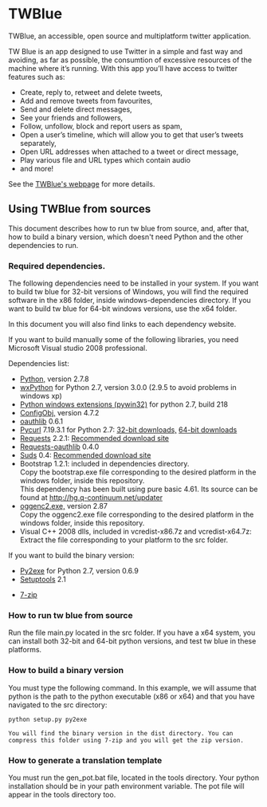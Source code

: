 TWBlue
======

TWBlue, an accessible, open source and multiplatform twitter application. 

TW Blue is an app designed to use Twitter in a simple and fast way and avoiding, as far as possible, the consumtion of excessive resources of the machine where it’s running. With this app you’ll have access to twitter features such as:

* Create, reply to, retweet and delete tweets,
* Add and remove tweets from favourites,
* Send and delete direct messages,
* See your friends and followers,
* Follow, unfollow, block and report users as spam,
* Open a user’s timeline, which will allow you to get that user’s tweets separately,
* Open URL addresses when attached to a tweet or direct message,
* Play various file and URL types which contain audio
* and more!

See the [TWBlue's webpage](http://twblue.com.mx) for more details.

## Using TWBlue from sources

This document describes how to run tw blue from source, and, after that, how to build a binary version, which doesn't need Python and the other dependencies to run.

### Required dependencies.

The following dependencies need to be installed in your system. If you want to build tw blue for 32-bit versions of Windows, you will find the required software in the x86 folder, inside windows-dependencies directory. If you want to build tw blue for 64-bit windows versions, use the x64 folder.

In this document you will also find links to each dependency website.

If you want to build manually some of the following libraries, you need Microsoft Visual studio 2008 professional.

Dependencies list:

* [Python,](http://python.org) version 2.7.8
* [wxPython](http://www.wxpython.org) for Python 2.7, version 3.0.0 (2.9.5 to avoid problems in windows xp)
* [Python windows extensions (pywin32)](http://www.sourceforge.net/projects/pywin32/) for python 2.7, build 218
* [ConfigObj,](http://www.voidspace.org.uk/python/configobj.html) version 4.7.2
* [oauthlib](https://pypi.python.org/pypi/oauthlib/0.6.1) 0.6.1
* [Pycurl](http://pycurl.sourceforge.net) 7.19.3.1 for Python 2.7: [32-bit downloads,](https://pypi.python.org/pypi/pycurl/7.19.3.1) [64-bit downloads](http://www.lfd.uci.edu/~gohlke/pythonlibs/)
* [Requests](http://www.python-requests.org/en/latest/) 2.2.1: [Recommended download site](https://pypi.python.org/pypi/requests/2.2.1)
* [Requests-oauthlib](https://github.com/requests/requests-oauthlib) 0.4.0
* [Suds](https://fedorahosted.org/suds) 0.4: [Recommended download site](https://pypi.python.org/pypi/suds/0.4)
* Bootstrap 1.2.1: included in dependencies directory.  
Copy the bootstrap.exe file corresponding to the desired platform in the windows folder, inside this repository.  
This dependency has been built using pure basic 4.61. Its source can be found at http://hg.q-continuum.net/updater
* [oggenc2.exe,](http://www.rarewares.org/ogg-oggenc.php) version 2.87  
Copy the oggenc2.exe file corresponding to the desired platform in the windows folder, inside this repository.
* Visual C++ 2008 dlls, included in vcredist-x86.7z and vcredist-x64.7z:  
Extract the file corresponding to your platform to the src folder.

If you want to build the binary version:

* [Py2exe](http://www.sourceforge.net/projects/py2exe/) for Python 2.7, version 0.6.9
* [Setuptools](https://pypi.python.org/pypi/setuptools) 2.1
- [7-zip](http://7-zip.org)

### How to run tw blue from source

Run the file main.py located in the src folder. If you have a x64 system, you can install both 32-bit and 64-bit python versions, and test tw blue in these platforms.

### How to build a binary version

You must type the following command. In this example, we will assume that python is the path to the python executable (x86 or x64) and that you have navigated to the src directory:

    python setup.py py2exe

	You will find the binary version in the dist directory. You can compress this folder using 7-zip and you will get the zip version.

### How to generate a translation template

You must run the gen_pot.bat file, located in the tools directory. Your python installation should be in your path environment variable. The pot file will appear in the tools directory too.